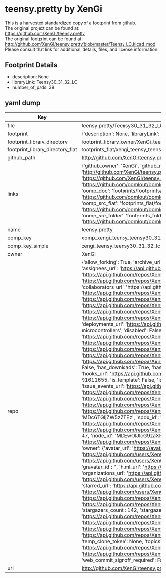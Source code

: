 # teensy.pretty by XenGi  
This is a harvested standardized copy of a footprint from github.  
The original project can be found at:  
https://github.com/XenGi/teensy.pretty  
The original footprint can be found at:
http://github.com/XenGi/teensy.pretty/blob/master/Teensy_LC.kicad_mod
Please consult that link for additional, details, files, and license information.  
## Footprint Details
* description: None  
* libraryLink: Teensy30_31_32_LC  
* number_of_pads: 39  
## yaml dump  
| Key | Value |  
| --- | --- |  
| file | teensy.pretty/Teensy30_31_32_LC.kicad_mod |  
| footprint | {'description': None, 'libraryLink': 'Teensy30_31_32_LC', 'number_of_pads': 39} |  
| footprint_library_directory | footprint_library_owner/XenGi_teensy.pretty |  
| footprint_library_directory_flat | footprints_flat/xengi_teensy_teensy30_31_32_lc/working |  
| github_path | http://github.com/XenGi/teensy.pretty/blob/master/Teensy30_31_32_LC.kicad_mod |  
| links | {'github_owner': 'XenGi', 'github_repo_name': 'teensy.pretty', 'github_src': 'http://github.com/XenGi/teensy.pretty/blob/master/Teensy_LC.kicad_mod', 'github_src_repo': 'https://github.com/XenGi/teensy.pretty', 'oomp_bot': 'footprints/xengi_teensy_teensy30_31_32_lc/working', 'oomp_bot_github': 'https://github.com/oomlout/oomlout_oomp_footprint_bot/tree/main/footprints/xengi_teensy_teensy30_31_32_lc/working', 'oomp_doc': 'footprints/footprints/XenGi/teensy/Teensy30_31_32_LC/working/', 'oomp_doc_github': 'https://github.com/oomlout/oomlout_oomp_footprint_doc/tree/main/footprints/footprints/XenGi/teensy/Teensy30_31_32_LC/working', 'oomp_src_flat': 'footprints_flat/footprints_flat/xengi_teensy_teensy30_31_32_lc/working', 'oomp_src_flat_github': 'https://github.com/oomlout/oomlout_oomp_footprint_src/tree/main/footprints_flat/xengi_teensy_teensy30_31_32_lc/working', 'oomp_src_folder': 'footprints_folder/footprints_folder/XenGi/teensy/Teensy30_31_32_LC/working', 'oomp_src_folder_github': 'https://github.com/oomlout/oomlout_oomp_footprint_src/tree/main/footprints_folder/XenGi/teensy/Teensy30_31_32_LC/working'} |  
| name | teensy.pretty |  
| oomp_key | oomp_xengi_teensy_teensy30_31_32_lc |  
| oomp_key_simple | xengi_teensy_teensy30_31_32_lc |  
| owner | XenGi |  
| repo | {'allow_forking': True, 'archive_url': 'https://api.github.com/repos/XenGi/teensy.pretty/{archive_format}{/ref}', 'archived': False, 'assignees_url': 'https://api.github.com/repos/XenGi/teensy.pretty/assignees{/user}', 'blobs_url': 'https://api.github.com/repos/XenGi/teensy.pretty/git/blobs{/sha}', 'branches_url': 'https://api.github.com/repos/XenGi/teensy.pretty/branches{/branch}', 'clone_url': 'https://github.com/XenGi/teensy.pretty.git', 'collaborators_url': 'https://api.github.com/repos/XenGi/teensy.pretty/collaborators{/collaborator}', 'comments_url': 'https://api.github.com/repos/XenGi/teensy.pretty/comments{/number}', 'commits_url': 'https://api.github.com/repos/XenGi/teensy.pretty/commits{/sha}', 'compare_url': 'https://api.github.com/repos/XenGi/teensy.pretty/compare/{base}...{head}', 'contents_url': 'https://api.github.com/repos/XenGi/teensy.pretty/contents/{+path}', 'contributors_url': 'https://api.github.com/repos/XenGi/teensy.pretty/contributors', 'created_at': '2017-05-17T19:13:27Z', 'default_branch': 'master', 'deployments_url': 'https://api.github.com/repos/XenGi/teensy.pretty/deployments', 'description': 'KiCAD library for Teensy microcontrollers', 'disabled': False, 'downloads_url': 'https://api.github.com/repos/XenGi/teensy.pretty/downloads', 'events_url': 'https://api.github.com/repos/XenGi/teensy.pretty/events', 'fork': False, 'forks': 47, 'forks_count': 47, 'forks_url': 'https://api.github.com/repos/XenGi/teensy.pretty/forks', 'full_name': 'XenGi/teensy.pretty', 'git_commits_url': 'https://api.github.com/repos/XenGi/teensy.pretty/git/commits{/sha}', 'git_refs_url': 'https://api.github.com/repos/XenGi/teensy.pretty/git/refs{/sha}', 'git_tags_url': 'https://api.github.com/repos/XenGi/teensy.pretty/git/tags{/sha}', 'git_url': 'git://github.com/XenGi/teensy.pretty.git', 'has_discussions': False, 'has_downloads': True, 'has_issues': True, 'has_pages': False, 'has_projects': True, 'has_wiki': True, 'homepage': None, 'hooks_url': 'https://api.github.com/repos/XenGi/teensy.pretty/hooks', 'html_url': 'https://github.com/XenGi/teensy.pretty', 'id': 91611655, 'is_template': False, 'issue_comment_url': 'https://api.github.com/repos/XenGi/teensy.pretty/issues/comments{/number}', 'issue_events_url': 'https://api.github.com/repos/XenGi/teensy.pretty/issues/events{/number}', 'issues_url': 'https://api.github.com/repos/XenGi/teensy.pretty/issues{/number}', 'keys_url': 'https://api.github.com/repos/XenGi/teensy.pretty/keys{/key_id}', 'labels_url': 'https://api.github.com/repos/XenGi/teensy.pretty/labels{/name}', 'language': None, 'languages_url': 'https://api.github.com/repos/XenGi/teensy.pretty/languages', 'license': {'key': 'mit', 'name': 'MIT License', 'node_id': 'MDc6TGljZW5zZTEz', 'spdx_id': 'MIT', 'url': 'https://api.github.com/licenses/mit'}, 'merges_url': 'https://api.github.com/repos/XenGi/teensy.pretty/merges', 'milestones_url': 'https://api.github.com/repos/XenGi/teensy.pretty/milestones{/number}', 'mirror_url': None, 'name': 'teensy.pretty', 'network_count': 47, 'node_id': 'MDEwOlJlcG9zaXRvcnk5MTYxMTY1NQ==', 'notifications_url': 'https://api.github.com/repos/XenGi/teensy.pretty/notifications{?since,all,participating}', 'open_issues': 3, 'open_issues_count': 3, 'owner': {'avatar_url': 'https://avatars.githubusercontent.com/u/1043980?v=4', 'events_url': 'https://api.github.com/users/XenGi/events{/privacy}', 'followers_url': 'https://api.github.com/users/XenGi/followers', 'following_url': 'https://api.github.com/users/XenGi/following{/other_user}', 'gists_url': 'https://api.github.com/users/XenGi/gists{/gist_id}', 'gravatar_id': '', 'html_url': 'https://github.com/XenGi', 'id': 1043980, 'login': 'XenGi', 'node_id': 'MDQ6VXNlcjEwNDM5ODA=', 'organizations_url': 'https://api.github.com/users/XenGi/orgs', 'received_events_url': 'https://api.github.com/users/XenGi/received_events', 'repos_url': 'https://api.github.com/users/XenGi/repos', 'site_admin': False, 'starred_url': 'https://api.github.com/users/XenGi/starred{/owner}{/repo}', 'subscriptions_url': 'https://api.github.com/users/XenGi/subscriptions', 'type': 'User', 'url': 'https://api.github.com/users/XenGi'}, 'private': False, 'pulls_url': 'https://api.github.com/repos/XenGi/teensy.pretty/pulls{/number}', 'pushed_at': '2023-08-02T16:58:26Z', 'releases_url': 'https://api.github.com/repos/XenGi/teensy.pretty/releases{/id}', 'size': 9648, 'ssh_url': 'git@github.com:XenGi/teensy.pretty.git', 'stargazers_count': 142, 'stargazers_url': 'https://api.github.com/repos/XenGi/teensy.pretty/stargazers', 'statuses_url': 'https://api.github.com/repos/XenGi/teensy.pretty/statuses/{sha}', 'subscribers_count': 9, 'subscribers_url': 'https://api.github.com/repos/XenGi/teensy.pretty/subscribers', 'subscription_url': 'https://api.github.com/repos/XenGi/teensy.pretty/subscription', 'svn_url': 'https://github.com/XenGi/teensy.pretty', 'tags_url': 'https://api.github.com/repos/XenGi/teensy.pretty/tags', 'teams_url': 'https://api.github.com/repos/XenGi/teensy.pretty/teams', 'temp_clone_token': None, 'topics': ['kicad', 'kicad-footprints', 'teensy'], 'trees_url': 'https://api.github.com/repos/XenGi/teensy.pretty/git/trees{/sha}', 'updated_at': '2023-08-02T16:18:37Z', 'url': 'https://api.github.com/repos/XenGi/teensy.pretty', 'visibility': 'public', 'watchers': 142, 'watchers_count': 142, 'web_commit_signoff_required': False} |  
| url | http://github.com/XenGi/teensy.pretty |  


